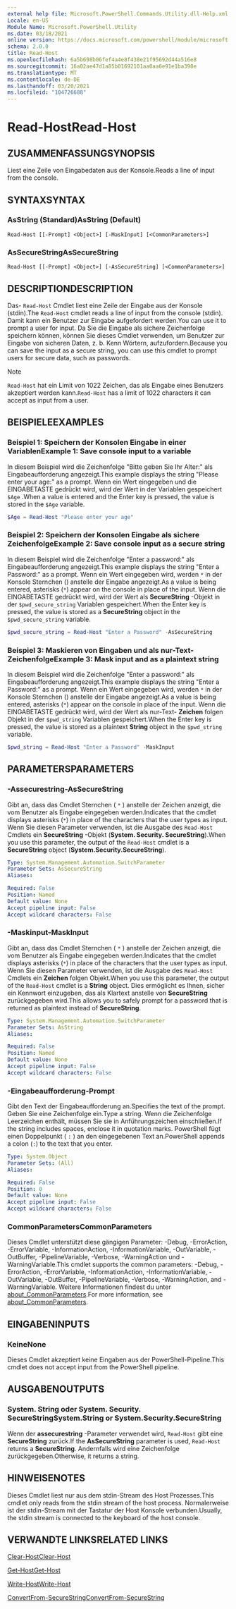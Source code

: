 ```yaml
---
external help file: Microsoft.PowerShell.Commands.Utility.dll-Help.xml
Locale: en-US
Module Name: Microsoft.PowerShell.Utility
ms.date: 03/18/2021
online version: https://docs.microsoft.com/powershell/module/microsoft.powershell.utility/read-host?view=powershell-7.2&WT.mc_id=ps-gethelp
schema: 2.0.0
title: Read-Host
ms.openlocfilehash: 6a5b698b06fef4a4e8f438e21f95692d44a516e8
ms.sourcegitcommit: 16a02ae47d1a85b01692101aa0aa6e91e1ba398e
ms.translationtype: MT
ms.contentlocale: de-DE
ms.lasthandoff: 03/20/2021
ms.locfileid: "104726688"
---
```

# <span data-ttu-id="c0aee-102">Read-Host</span><span class="sxs-lookup"><span data-stu-id="c0aee-102">Read-Host</span></span>

## <span data-ttu-id="c0aee-103">ZUSAMMENFASSUNG</span><span class="sxs-lookup"><span data-stu-id="c0aee-103">SYNOPSIS</span></span>
<span data-ttu-id="c0aee-104">Liest eine Zeile von Eingabedaten aus der Konsole.</span><span class="sxs-lookup"><span data-stu-id="c0aee-104">Reads a line of input from the console.</span></span>

## <span data-ttu-id="c0aee-105">SYNTAX</span><span class="sxs-lookup"><span data-stu-id="c0aee-105">SYNTAX</span></span>

### <span data-ttu-id="c0aee-106">AsString (Standard)</span><span class="sxs-lookup"><span data-stu-id="c0aee-106">AsString (Default)</span></span>

```
Read-Host [[-Prompt] <Object>] [-MaskInput] [<CommonParameters>]
```

### <span data-ttu-id="c0aee-107">AsSecureString</span><span class="sxs-lookup"><span data-stu-id="c0aee-107">AsSecureString</span></span>

```
Read-Host [[-Prompt] <Object>] [-AsSecureString] [<CommonParameters>]
```

## <span data-ttu-id="c0aee-108">DESCRIPTION</span><span class="sxs-lookup"><span data-stu-id="c0aee-108">DESCRIPTION</span></span>

<span data-ttu-id="c0aee-109">Das- `Read-Host` Cmdlet liest eine Zeile der Eingabe aus der Konsole (stdin).</span><span class="sxs-lookup"><span data-stu-id="c0aee-109">The `Read-Host` cmdlet reads a line of input from the console (stdin).</span></span> <span data-ttu-id="c0aee-110">Damit kann ein Benutzer zur Eingabe aufgefordert werden.</span><span class="sxs-lookup"><span data-stu-id="c0aee-110">You can use it to prompt a user for input.</span></span> <span data-ttu-id="c0aee-111">Da Sie die Eingabe als sichere Zeichenfolge speichern können, können Sie dieses Cmdlet verwenden, um Benutzer zur Eingabe von sicheren Daten, z. b. Kenn Wörtern, aufzufordern.</span><span class="sxs-lookup"><span data-stu-id="c0aee-111">Because you can save the input as a secure string, you can use this cmdlet to prompt users for secure data, such as passwords.</span></span>

> [!NOTE]
> <span data-ttu-id="c0aee-112">`Read-Host` hat ein Limit von 1022 Zeichen, das als Eingabe eines Benutzers akzeptiert werden kann.</span><span class="sxs-lookup"><span data-stu-id="c0aee-112">`Read-Host` has a limit of 1022 characters it can accept as input from a user.</span></span>

## <span data-ttu-id="c0aee-113">BEISPIELE</span><span class="sxs-lookup"><span data-stu-id="c0aee-113">EXAMPLES</span></span>

### <span data-ttu-id="c0aee-114">Beispiel 1: Speichern der Konsolen Eingabe in einer Variablen</span><span class="sxs-lookup"><span data-stu-id="c0aee-114">Example 1: Save console input to a variable</span></span>

<span data-ttu-id="c0aee-115">In diesem Beispiel wird die Zeichenfolge "Bitte geben Sie Ihr Alter:" als Eingabeaufforderung angezeigt.</span><span class="sxs-lookup"><span data-stu-id="c0aee-115">This example displays the string "Please enter your age:" as a prompt.</span></span> <span data-ttu-id="c0aee-116">Wenn ein Wert eingegeben und die EINGABETASTE gedrückt wird, wird der Wert in der Variablen gespeichert `$Age` .</span><span class="sxs-lookup"><span data-stu-id="c0aee-116">When a value is entered and the Enter key is pressed, the value is stored in the `$Age` variable.</span></span>

```powershell
$Age = Read-Host "Please enter your age"
```

### <span data-ttu-id="c0aee-117">Beispiel 2: Speichern der Konsolen Eingabe als sichere Zeichenfolge</span><span class="sxs-lookup"><span data-stu-id="c0aee-117">Example 2: Save console input as a secure string</span></span>

<span data-ttu-id="c0aee-118">In diesem Beispiel wird die Zeichenfolge "Enter a password:" als Eingabeaufforderung angezeigt.</span><span class="sxs-lookup"><span data-stu-id="c0aee-118">This example displays the string "Enter a Password:" as a prompt.</span></span> <span data-ttu-id="c0aee-119">Wenn ein Wert eingegeben wird, werden `*` in der Konsole Sternchen () anstelle der Eingabe angezeigt.</span><span class="sxs-lookup"><span data-stu-id="c0aee-119">As a value is being entered, asterisks (`*`) appear on the console in place of the input.</span></span> <span data-ttu-id="c0aee-120">Wenn die EINGABETASTE gedrückt wird, wird der Wert als **SecureString** -Objekt in der `$pwd_secure_string` Variablen gespeichert.</span><span class="sxs-lookup"><span data-stu-id="c0aee-120">When the Enter key is pressed, the value is stored as a **SecureString** object in the `$pwd_secure_string` variable.</span></span>

```powershell
$pwd_secure_string = Read-Host "Enter a Password" -AsSecureString
```

### <span data-ttu-id="c0aee-121">Beispiel 3: Maskieren von Eingaben und als nur-Text-Zeichenfolge</span><span class="sxs-lookup"><span data-stu-id="c0aee-121">Example 3: Mask input and as a plaintext string</span></span>

<span data-ttu-id="c0aee-122">In diesem Beispiel wird die Zeichenfolge "Enter a password:" als Eingabeaufforderung angezeigt.</span><span class="sxs-lookup"><span data-stu-id="c0aee-122">This example displays the string "Enter a Password:" as a prompt.</span></span> <span data-ttu-id="c0aee-123">Wenn ein Wert eingegeben wird, werden `*` in der Konsole Sternchen () anstelle der Eingabe angezeigt.</span><span class="sxs-lookup"><span data-stu-id="c0aee-123">As a value is being entered, asterisks (`*`) appear on the console in place of the input.</span></span> <span data-ttu-id="c0aee-124">Wenn die EINGABETASTE gedrückt wird, wird der Wert als nur-Text- **Zeichen** folgen Objekt in der `$pwd_string` Variablen gespeichert.</span><span class="sxs-lookup"><span data-stu-id="c0aee-124">When the Enter key is pressed, the value is stored as a plaintext **String** object in the `$pwd_string` variable.</span></span>

```powershell
$pwd_string = Read-Host "Enter a Password" -MaskInput
```

## <span data-ttu-id="c0aee-125">PARAMETERS</span><span class="sxs-lookup"><span data-stu-id="c0aee-125">PARAMETERS</span></span>

### <span data-ttu-id="c0aee-126">-Assecurestring</span><span class="sxs-lookup"><span data-stu-id="c0aee-126">-AsSecureString</span></span>

<span data-ttu-id="c0aee-127">Gibt an, dass das Cmdlet Sternchen ( `*` ) anstelle der Zeichen anzeigt, die vom Benutzer als Eingabe eingegeben werden.</span><span class="sxs-lookup"><span data-stu-id="c0aee-127">Indicates that the cmdlet displays asterisks (`*`) in place of the characters that the user types as input.</span></span> <span data-ttu-id="c0aee-128">Wenn Sie diesen Parameter verwenden, ist die Ausgabe des `Read-Host` Cmdlets ein **SecureString** -Objekt (**System. Security. SecureString**).</span><span class="sxs-lookup"><span data-stu-id="c0aee-128">When you use this parameter, the output of the `Read-Host` cmdlet is a **SecureString** object (**System.Security.SecureString**).</span></span>

```yaml
Type: System.Management.Automation.SwitchParameter
Parameter Sets: AsSecureString
Aliases:

Required: False
Position: Named
Default value: None
Accept pipeline input: False
Accept wildcard characters: False
```

### <span data-ttu-id="c0aee-129">-Maskinput</span><span class="sxs-lookup"><span data-stu-id="c0aee-129">-MaskInput</span></span>

<span data-ttu-id="c0aee-130">Gibt an, dass das Cmdlet Sternchen ( `*` ) anstelle der Zeichen anzeigt, die vom Benutzer als Eingabe eingegeben werden.</span><span class="sxs-lookup"><span data-stu-id="c0aee-130">Indicates that the cmdlet displays asterisks (`*`) in place of the characters that the user types as input.</span></span> <span data-ttu-id="c0aee-131">Wenn Sie diesen Parameter verwenden, ist die Ausgabe des `Read-Host` Cmdlets ein **Zeichen** folgen Objekt.</span><span class="sxs-lookup"><span data-stu-id="c0aee-131">When you use this parameter, the output of the `Read-Host` cmdlet is a **String** object.</span></span>
<span data-ttu-id="c0aee-132">Dies ermöglicht es Ihnen, sicher ein Kennwort einzugeben, das als Klartext anstelle von **SecureString** zurückgegeben wird.</span><span class="sxs-lookup"><span data-stu-id="c0aee-132">This allows you to safely prompt for a password that is returned as plaintext instead of **SecureString**.</span></span>

```yaml
Type: System.Management.Automation.SwitchParameter
Parameter Sets: AsString
Aliases:

Required: False
Position: Named
Default value: None
Accept pipeline input: False
Accept wildcard characters: False
```

### <span data-ttu-id="c0aee-133">-Eingabeaufforderung</span><span class="sxs-lookup"><span data-stu-id="c0aee-133">-Prompt</span></span>

<span data-ttu-id="c0aee-134">Gibt den Text der Eingabeaufforderung an.</span><span class="sxs-lookup"><span data-stu-id="c0aee-134">Specifies the text of the prompt.</span></span> <span data-ttu-id="c0aee-135">Geben Sie eine Zeichenfolge ein.</span><span class="sxs-lookup"><span data-stu-id="c0aee-135">Type a string.</span></span> <span data-ttu-id="c0aee-136">Wenn die Zeichenfolge Leerzeichen enthält, müssen Sie sie in Anführungszeichen einschließen.</span><span class="sxs-lookup"><span data-stu-id="c0aee-136">If the string includes spaces, enclose it in quotation marks.</span></span> <span data-ttu-id="c0aee-137">PowerShell fügt einen Doppelpunkt ( `:` ) an den eingegebenen Text an.</span><span class="sxs-lookup"><span data-stu-id="c0aee-137">PowerShell appends a colon (`:`) to the text that you enter.</span></span>

```yaml
Type: System.Object
Parameter Sets: (All)
Aliases:

Required: False
Position: 0
Default value: None
Accept pipeline input: False
Accept wildcard characters: False
```

### <span data-ttu-id="c0aee-138">CommonParameters</span><span class="sxs-lookup"><span data-stu-id="c0aee-138">CommonParameters</span></span>

<span data-ttu-id="c0aee-139">Dieses Cmdlet unterstützt diese gängigen Parameter: -Debug, -ErrorAction, -ErrorVariable, -InformationAction, -InformationVariable, -OutVariable, -OutBuffer, -PipelineVariable, -Verbose, -WarningAction und -WarningVariable.</span><span class="sxs-lookup"><span data-stu-id="c0aee-139">This cmdlet supports the common parameters: -Debug, -ErrorAction, -ErrorVariable, -InformationAction, -InformationVariable, -OutVariable, -OutBuffer, -PipelineVariable, -Verbose, -WarningAction, and -WarningVariable.</span></span> <span data-ttu-id="c0aee-140">Weitere Informationen findest du unter [about_CommonParameters](https://go.microsoft.com/fwlink/?LinkID=113216).</span><span class="sxs-lookup"><span data-stu-id="c0aee-140">For more information, see [about_CommonParameters](https://go.microsoft.com/fwlink/?LinkID=113216).</span></span>

## <span data-ttu-id="c0aee-141">EINGABEN</span><span class="sxs-lookup"><span data-stu-id="c0aee-141">INPUTS</span></span>

### <span data-ttu-id="c0aee-142">Keine</span><span class="sxs-lookup"><span data-stu-id="c0aee-142">None</span></span>

<span data-ttu-id="c0aee-143">Dieses Cmdlet akzeptiert keine Eingaben aus der PowerShell-Pipeline.</span><span class="sxs-lookup"><span data-stu-id="c0aee-143">This cmdlet does not accept input from the PowerShell pipeline.</span></span>

## <span data-ttu-id="c0aee-144">AUSGABEN</span><span class="sxs-lookup"><span data-stu-id="c0aee-144">OUTPUTS</span></span>

### <span data-ttu-id="c0aee-145">System. String oder System. Security. SecureString</span><span class="sxs-lookup"><span data-stu-id="c0aee-145">System.String or System.Security.SecureString</span></span>

<span data-ttu-id="c0aee-146">Wenn der **assecurestring** -Parameter verwendet wird, `Read-Host` gibt eine **SecureString** zurück.</span><span class="sxs-lookup"><span data-stu-id="c0aee-146">If the **AsSecureString** parameter is used, `Read-Host` returns a **SecureString**.</span></span> <span data-ttu-id="c0aee-147">Andernfalls wird eine Zeichenfolge zurückgegeben.</span><span class="sxs-lookup"><span data-stu-id="c0aee-147">Otherwise, it returns a string.</span></span>

## <span data-ttu-id="c0aee-148">HINWEISE</span><span class="sxs-lookup"><span data-stu-id="c0aee-148">NOTES</span></span>

<span data-ttu-id="c0aee-149">Dieses Cmdlet liest nur aus dem stdin-Stream des Host Prozesses.</span><span class="sxs-lookup"><span data-stu-id="c0aee-149">This cmdlet only reads from the stdin stream of the host process.</span></span> <span data-ttu-id="c0aee-150">Normalerweise ist der stdin-Stream mit der Tastatur der Host Konsole verbunden.</span><span class="sxs-lookup"><span data-stu-id="c0aee-150">Usually, the stdin stream is connected to the keyboard of the host console.</span></span>

## <span data-ttu-id="c0aee-151">VERWANDTE LINKS</span><span class="sxs-lookup"><span data-stu-id="c0aee-151">RELATED LINKS</span></span>

[<span data-ttu-id="c0aee-152">Clear-Host</span><span class="sxs-lookup"><span data-stu-id="c0aee-152">Clear-Host</span></span>](../microsoft.powershell.core/clear-host.md)

[<span data-ttu-id="c0aee-153">Get-Host</span><span class="sxs-lookup"><span data-stu-id="c0aee-153">Get-Host</span></span>](Get-Host.md)

[<span data-ttu-id="c0aee-154">Write-Host</span><span class="sxs-lookup"><span data-stu-id="c0aee-154">Write-Host</span></span>](Write-Host.md)

[<span data-ttu-id="c0aee-155">ConvertFrom-SecureString</span><span class="sxs-lookup"><span data-stu-id="c0aee-155">ConvertFrom-SecureString</span></span>](../Microsoft.PowerShell.Security/ConvertFrom-SecureString.md)
